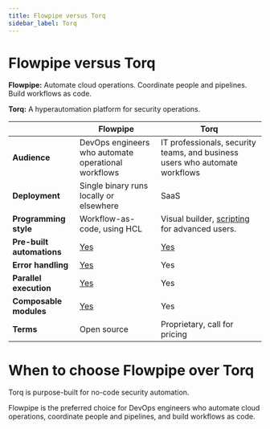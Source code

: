 ```yaml
---
title: Flowpipe versus Torq
sidebar_label: Torq
---
```


# Flowpipe versus Torq


**Flowpipe:** Automate cloud operations. Coordinate people and pipelines. Build workflows as code.


**Torq:** A hyperautomation platform for security operations.  




 | | **Flowpipe** | **Torq** | 
| --- | --- | --- |
| **Audience** | DevOps engineers who automate operational workflows | IT professionals, security teams, and business users who automate workflows |
| **Deployment** | Single binary runs locally or elsewhere | SaaS |
| **Programming style** | Workflow-as-code, using HCL | Visual builder, <a href="https://learn.torq.io/docs/scripting" target="_blank">scripting</a> for advanced users. |
| **Pre-built automations** | <a href="https://hub.powerpipe.io" target="_blank">Yes</a> | <a href="https://torq.io/integrations/" target="_blank">Yes</a> |
| **Error handling** | <a href="https://flowpipe.io/docs/build/write-pipelines/errors" target="_blank">Yes</a> | Yes |
| **Parallel execution** | <a href="https://flowpipe.io/docs/build/write-pipelines/iteration#for_each" target="_blank">Yes</a> | Yes |
| **Composable modules** | <a href="https://flowpipe.io/docs/build/mod-dependencies" target="_blank">Yes</a> | Yes |
| **Terms** | Open source | Proprietary, call for pricing |

# When to choose Flowpipe over Torq

Torq is purpose-built for no-code security automation.  
  
Flowpipe is the preferred choice for DevOps engineers who automate cloud operations, coordinate people and pipelines, and build workflows as code.


